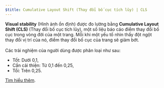 ```yaml
---
$title: Cumulative Layout Shift (Thay đổi bố cục tích lũy) | CLS
---
```


**Visual stability** (Hình ảnh ổn định) được đo lường bằng **Cumulative Layout Shift (CLS)** (Thay đổi bố cục tích lũy), một số liệu báo cáo điểm thay đổi bố cục trong vòng đời của một trang. Mỗi khi một yếu tố nhìn thấy đột ngột thay đổi vị trí của nó, điểm thay đổi bố cục của trang sẽ giảm bớt. <br><br> Các trải nghiệm của người dùng được phân loại như sau:

- Tốt: Dưới 0,1,
- Cần cải thiện: Từ 0,1 đến 0,25,
- Tồi: Trên 0,25.

[Tìm hiểu thêm](https://web.dev/cls/).

